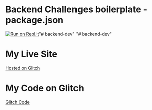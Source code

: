 # Backend Challenges boilerplate - package.json
[![Run on Repl.it](https://repl.it/badge/github/freeCodeCamp/boilerplate-npm)](https://repl.it/github/freeCodeCamp/boilerplate-npm)"# backend-dev" 
"# backend-dev" 


# My Live Site
[Hosted on Glitch](https://checker-pacific-tadpole.glitch.me)

# My Code on Glitch
[Glitch Code](https://glitch.com/edit/#!/checker-pacific-tadpole)
